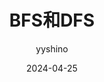 ---
# 这是文章的标题
title: BFS和DFS
author: yyshino
article: false # 还未完成
# 设置写作时间
date: 2024-04-25
# summary: 算法指标
# description: 算法指标
category:
  - 算法
tag:
  - 算法
# 此页面会在文章列表置顶
sticky: false
# 此页面会出现在文章收藏中
star: false
---